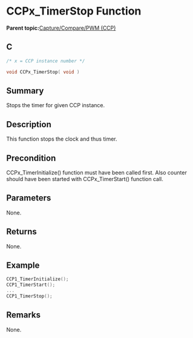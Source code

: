 # CCPx\_TimerStop Function

**Parent topic:**[Capture/Compare/PWM \(CCP\)](GUID-615BEA57-7216-4351-87D8-94C8B0BF6E7D.md)

## C

```c
/* x = CCP instance number */

void CCPx_TimerStop( void )
```

## Summary

Stops the timer for given CCP instance.

## Description

This function stops the clock and thus timer.

## Precondition

CCPx\_TimerInitialize\(\) function must have been called first. Also counter should have been started with CCPx\_TimerStart\(\) function call.

## Parameters

None.

## Returns

None.

## Example

```c
CCP1_TimerInitialize();
CCP1_TimerStart();
...
CCP1_TimerStop();
```

## Remarks

None.


